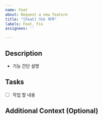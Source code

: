 ```yaml
---
name: Feat
about: Request a new feature
title: "[Feat] 이슈 제목"
labels: Feat, Fix
assignees: ''

---
```


## Description
- 기능 간단 설명

## Tasks
- [ ] 작업 할 내용

## Additional Context (Optional)
